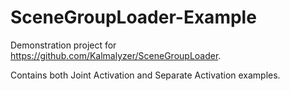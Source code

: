 # SceneGroupLoader-Example
Demonstration project for https://github.com/Kalmalyzer/SceneGroupLoader.

Contains both Joint Activation and Separate Activation examples.